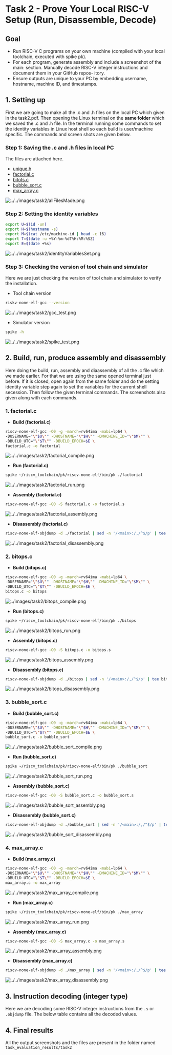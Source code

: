 # Task 2 - Prove Your Local RISC-V Setup (Run, Disassemble, Decode)
## Goal
- Run RISC-V C programs on your own machine (compiled with your local toolchain, executed with spike pk).
- For each program, generate assembly and include a screenshot of the main: section. Manually decode RISC-V integer instructions and document them in your GitHub repos-
itory.
- Ensure outputs are unique to your PC by embedding username, hostname, machine ID, and timestamps.

## 1. Setting up

First we are going to make all the .c and .h files on the local PC which given in the task2.pdf. Then opening the Linux terminal on the **same folder** which we saved the .c and .h file.
In the terminal running some commands to set the identity variables in Linux host shell so each build is user/machine specific. The commands and screen shots are given below.

### Step 1: Saving the .c and .h files in local PC

The files are attached here.
- [unique.h](unique.h)
- [factorial.c](factorial.c)
- [bitots.c](bitots.c)
- [bubble_sort.c](bubble_sort.c)
- [max_array.c](max_array.c)

![../../images/task2/allFilesMade.png](../../images/task2/allFilesMade.png)

### Step 2: Setting the identity variables

``` bash
export U=$(id -un)
export H=$(hostname -s)
export M=$(cat /etc/machine-id | head -c 16)
export T=$(date -u +%Y-%m-%dT%H:%M:%SZ)
export E=$(date +%s)
```

![../../images/task2/identityVariablesSet.png](../../images/task2/identityVariablesSet.png)

### Step 3: Checking the version of tool chain and simulator

Here we are just checking the version of tool chain and simulator to verify the installation.

- Tool chain version
  
``` bash
riskv-none-elf-gcc --version
```

![../../images/task2/gcc_test.png](../../images/task2/gcc_test.png)

- Simulator version
  
``` bash
spike -h
```

![../../images/task2/spike_test.png](../../images/task2/spike_test.png)

## 2. Build, run, produce assembly and disassembly

Here doing the build, run, assembly and diaassembly of all the .c file which we made earlier. For that we are using the same opened terminal just before.
If it is closed, open again from the same folder and do the setting identity variable step again to set the variables for the current shell secession.
Then follow the given terminal commands. The screenshots also given along with each commands.

### 1. factorial.c

- **Build (factorial.c)**
  
``` bash
riscv-none-elf-gcc -O0 -g -march=rv64ima -mabi=lp64 \
-DUSERNAME="\"$U\"" -DHOSTNAME="\"$H\"" -DMACHINE_ID="\"$M\"" \
-DBUILD_UTC="\"$T\"" -DBUILD_EPOCH=$E \
factorial.c -o factorial
```
![../../images/task2/factorial_compile.png](../../images/task2/factorial_compile.png)

- **Run (factorial.c)**

``` bash
spike ~/riscv_toolchain/pk/riscv-none-elf/bin/pk ./factorial
```
![../../images/task2/factorial_run.png](../../images/task2/factorial_run.png)

- **Assembly (factorial.c)**

``` bash
riscv-none-elf-gcc -O0 -S factorial.c -o factorial.s
```
![../../images/task2/factorial_assembly.png](../../images/task2/factorial_assembly.png)

- **Disassembly (factorial.c)**

``` bash
riscv-none-elf-objdump -d ./factorial | sed -n '/<main>:/,/^$/p' | tee factorial_main_objdump.txt
```
![../../images/task2/factorial_disassembly.png](../../images/task2/factorial_disassembly.png)

### 2. bitops.c

- **Build (bitops.c)**
  
``` bash
riscv-none-elf-gcc -O0 -g -march=rv64ima -mabi=lp64 \
-DUSERNAME="\"$U\"" -DHOSTNAME="\"$H\"" -DMACHINE_ID="\"$M\"" \
-DBUILD_UTC="\"$T\"" -DBUILD_EPOCH=$E \
bitops.c -o bitops
```
![../images/task2/bitops_compile.png](../../images/task2/bitops_compile.png)

- **Run (bitops.c)**

``` bash
spike ~/riscv_toolchain/pk/riscv-none-elf/bin/pk ./bitops
```
![../../images/task2/bitops_run.png](../../images/task2/bitops_run.png)

- **Assembly (bitops.c)**

``` bash
riscv-none-elf-gcc -O0 -S bitops.c -o bitops.s
```
![../../images/task2/bitops_assembly.png](../../images/task2/bitops_assembly.png)

- **Disassembly (bitops.c)**

``` bash
riscv-none-elf-objdump -d ./bitops | sed -n '/<main>:/,/^$/p' | tee bitops_main_objdump.txt
```
![../../images/task2/bitops_disassembly.png](../../images/task2/bitops_disassembly.png)

### 3. bubble_sort.c

- **Build (bubble_sort.c)**
  
``` bash
riscv-none-elf-gcc -O0 -g -march=rv64ima -mabi=lp64 \
-DUSERNAME="\"$U\"" -DHOSTNAME="\"$H\"" -DMACHINE_ID="\"$M\"" \
-DBUILD_UTC="\"$T\"" -DBUILD_EPOCH=$E \
bubble_sort.c -o bubble_sort
```
![../../images/task2/bubble_sort_compile.png](../../images/task2/bubble_sort_compile.png)

- **Run (bubble_sort.c)**

``` bash
spike ~/riscv_toolchain/pk/riscv-none-elf/bin/pk ./bubble_sort
```
![../../images/task2/bubble_sort_run.png](../../images/task2/bubble_sort_run.png)

- **Assembly (bubble_sort.c)**

``` bash
riscv-none-elf-gcc -O0 -S bubble_sort.c -o bubble_sort.s
```
![../../images/task2/bubble_sort_assembly.png](../../images/task2/bubble_sort_assembly.png)

- **Disassembly (bubble_sort.c)**

``` bash
riscv-none-elf-objdump -d ./bubble_sort | sed -n '/<main>:/,/^$/p' | tee bubble_sort_main_objdump.txt
```
![../../images/task2/bubble_sort_disassembly.png](../../images/task2/bubble_sort_disassembly.png)

### 4. max_array.c

- **Build (max_array.c)**
  
``` bash
riscv-none-elf-gcc -O0 -g -march=rv64ima -mabi=lp64 \
-DUSERNAME="\"$U\"" -DHOSTNAME="\"$H\"" -DMACHINE_ID="\"$M\"" \
-DBUILD_UTC="\"$T\"" -DBUILD_EPOCH=$E \
max_array.c -o max_array
```
![../../images/task2/max_array_compile.png](../../images/task2/max_array_compile.png)

- **Run (max_array.c)**

``` bash
spike ~/riscv_toolchain/pk/riscv-none-elf/bin/pk ./max_array
```
![../../images/task2/max_array_run.png](../../images/task2/max_array_run.png)

- **Assembly (max_array.c)**

``` bash
riscv-none-elf-gcc -O0 -S max_array.c -o max_array.s
```
![../../images/task2/max_array_assembly.png](../../images/task2/max_array_assembly.png)

- **Disassembly (max_array.c)**

``` bash
riscv-none-elf-objdump -d ./max_array | sed -n '/<main>:/,/^$/p' | tee max_array_main_objdump.txt
```
![../../images/task2/max_array_disassembly.png](../../images/task2/max_array_disassembly.png)

## 3. Instruction decoding (integer type)
Here we are decoding some RISC-V integer instructions from the `.s` or `.objdump` file. The below table contains all the decoded values.

## 4. Final results

All the output screenshots and the files are present in the folder named `task_evaluation_results/task2`
